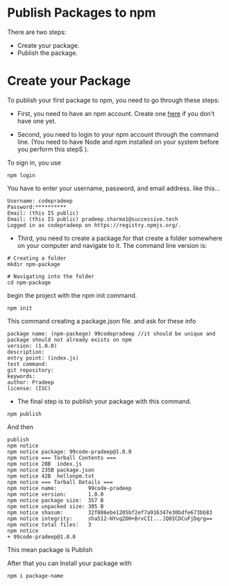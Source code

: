 # Publish Packages to npm

There are two steps:

- Create your package.
- Publish the package.


# Create your Package
To publish your first package to npm, you need to go through these steps:

- First, you need to have an npm account. Create one [here](https://www.npmjs.com/signup) if you don’t have one yet.

- Second, you need to login to your npm account through the command line. (You need to have Node and npm installed on your system before you perform this stepS ).

To sign in, you use
```
npm login
```

You have to enter your username, password, and email address. like this...

```
Username: codepradeep
Password:**********
Email: (this IS public)
Email: (this IS public) pradeep.sharma1@successive.tech
Logged in as codepradeep on https://registry.npmjs.org/.
```
- Third, you need to create a package.for that create a folder somewhere on your computer and navigate to it. The command line version is:
```
# Creating a folder 
mkdir npm-package

# Navigating into the folder
cd npm-package
```
begin the project with the npm init command.
```
npm init
```
This command creating a package.json file. and ask for these info
```
package name: (npm-packege) 99codepradeep //it should be unique and package should not already exists on npm
version: (1.0.0)
description:
entry point: (index.js)
test command:
git repository:
keywords:
author: Pradeep
license: (ISC)
```
- The final step is to publish your package with this command.
```
npm publish
```
And then
```
publish
npm notice
npm notice package: 99code-pradeep@1.0.0
npm notice === Tarball Contents ===
npm notice 28B  index.js
npm notice 235B package.json
npm notice 42B  hellonpm.txt
npm notice === Tarball Details ===
npm notice name:          99code-pradeep
npm notice version:       1.0.0
npm notice package size:  357 B
npm notice unpacked size: 305 B
npm notice shasum:        32f886ebe1205bf2ef7a916347e30bdfe673bb83
npm notice integrity:     sha512-HYvq2DH+BrvCI[...]Q0ICDCuFjDqrg==
npm notice total files:   3
npm notice
+ 99code-pradeep@1.0.0
```
This mean package is Publish


After that you can Install your package with 
```
npm i package-name
```
